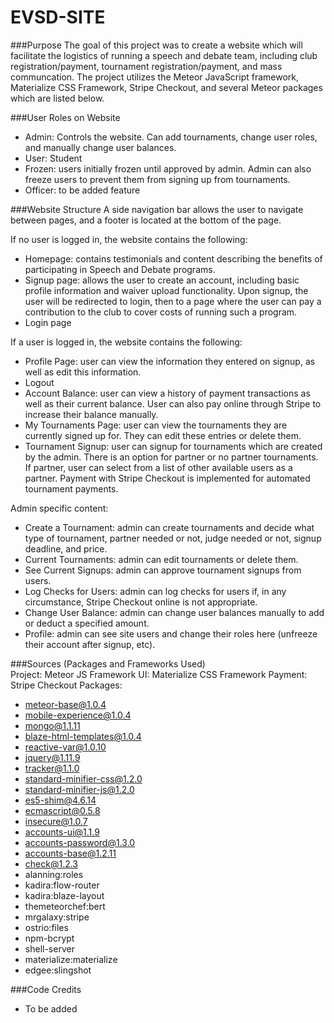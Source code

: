 # EVSD-SITE

###Purpose
The goal of this project was to create a website which will facilitate the logistics of running a speech and debate team, including club registration/payment, tournament registration/payment, and mass communcation. The project utilizes the Meteor JavaScript framework, Materialize CSS Framework, Stripe Checkout, and several Meteor packages which are listed below. 

###User Roles on Website
- Admin: Controls the website. Can add tournaments, change user roles, and manually change user balances. 
- User: Student
- Frozen: users initially frozen until approved by admin. Admin can also freeze users to prevent them from signing up from tournaments.
- Officer: to be added feature

###Website Structure
A side navigation bar allows the user to navigate between pages, and a footer is located at the bottom of the page.

If no user is logged in, the website contains the following:
- Homepage: contains testimonials and content describing the benefits of participating in Speech and Debate programs.
- Signup page: allows the user to create an account, including basic profile information and waiver upload functionality. Upon signup, the user will be redirected to login, then to a page where the user can pay a contribution to the club to cover costs of running such a program.
- Login page

If a user is logged in, the website contains the following:
- Profile Page: user can view the information they entered on signup, as well as edit this information.
- Logout
- Account Balance: user can view a history of payment transactions as well as their current balance. User can also pay online through Stripe to increase their balance manually.
- My Tournaments Page: user can view the tournaments they are currently signed up for. They can edit these entries or delete them.
- Tournament Signup: user can signup for tournaments which are created by the admin. There is an option for partner or no partner tournaments. If partner, user can select from a list of other available users as a partner. Payment with Stripe Checkout is implemented for automated tournament payments.

Admin specific content:
- Create a Tournament: admin can create tournaments and decide what type of tournament, partner needed or not, judge needed or not, signup deadline, and price.
- Current Tournaments: admin can edit tournaments or delete them.
- See Current Signups: admin can approve tournament signups from users.
- Log Checks for Users: admin can log checks for users if, in any circumstance, Stripe Checkout online is not appropriate.
- Change User Balance: admin can change user balances manually to add or deduct a specified amount.
- Profile: admin can see site users and change their roles here (unfreeze their account after signup, etc). 

###Sources (Packages and Frameworks Used)<br />
Project: Meteor JS Framework
UI: Materialize CSS Framework
Payment: Stripe Checkout 
Packages:
- meteor-base@1.0.4
- mobile-experience@1.0.4
- mongo@1.1.11
- blaze-html-templates@1.0.4
- reactive-var@1.0.10
- jquery@1.11.9
- tracker@1.1.0
- standard-minifier-css@1.2.0
- standard-minifier-js@1.2.0
- es5-shim@4.6.14
- ecmascript@0.5.8
- insecure@1.0.7
- accounts-ui@1.1.9
- accounts-password@1.3.0
- accounts-base@1.2.11
- check@1.2.3
- alanning:roles
- kadira:flow-router
- kadira:blaze-layout
- themeteorchef:bert
- mrgalaxy:stripe
- ostrio:files
- npm-bcrypt
- shell-server
- materialize:materialize
- edgee:slingshot

###Code Credits
- To be added
